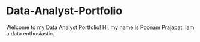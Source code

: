 # Data-Analyst-Portfolio
Welcome to my Data Analyst Portfolio!
Hi, my name is Poonam Prajapat.
Iam a data enthusiastic.
